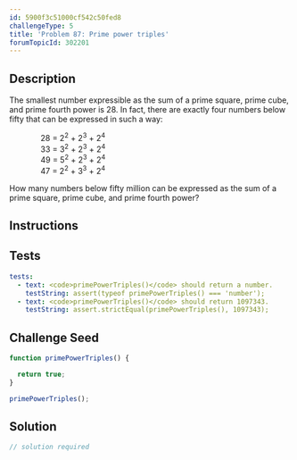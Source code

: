```yaml
---
id: 5900f3c51000cf542c50fed8
challengeType: 5
title: 'Problem 87: Prime power triples'
forumTopicId: 302201
---
```


## Description

<section id='description'>

The smallest number expressible as the sum of a prime square, prime cube, and prime fourth power is 28. In fact, there are exactly four numbers below fifty that can be expressed in such a way:

<div style='margin-left: 4em;'>
  28 = 2<sup>2</sup> + 2<sup>3</sup> + 2<sup>4</sup><br>
  33 = 3<sup>2</sup> + 2<sup>3</sup> + 2<sup>4</sup><br>
  49 = 5<sup>2</sup> + 2<sup>3</sup> + 2<sup>4</sup><br>
  47 = 2<sup>2</sup> + 3<sup>3</sup> + 2<sup>4</sup>
</div>

How many numbers below fifty million can be expressed as the sum of a prime square, prime cube, and prime fourth power?

</section>

## Instructions

<section id='instructions'>

</section>

## Tests

<section id='tests'>

```yml
tests:
  - text: <code>primePowerTriples()</code> should return a number.
    testString: assert(typeof primePowerTriples() === 'number');
  - text: <code>primePowerTriples()</code> should return 1097343.
    testString: assert.strictEqual(primePowerTriples(), 1097343);

```

</section>

## Challenge Seed

<section id='challengeSeed'>

<div id='js-seed'>

```js
function primePowerTriples() {

  return true;
}

primePowerTriples();
```

</div>

</section>

## Solution

<section id='solution'>

```js
// solution required
```

</section>
